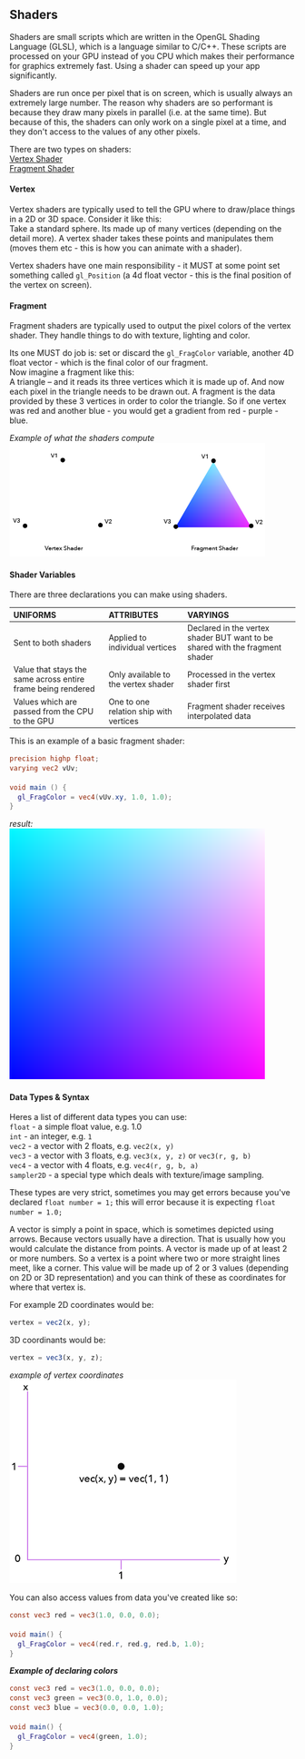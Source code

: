## Shaders
Shaders are small scripts which are written in the OpenGL Shading Language (GLSL), which is a language similar to C/C++. These scripts are processed on your GPU instead of you CPU which makes their performance for graphics extremely fast. Using a shader can speed up your app significantly.

Shaders are run once per pixel that is on screen, which is usually always an extremely large number. The reason why shaders are so performant is because they draw many pixels in parallel (i.e. at the same time). But because of this, the shaders can only work on a single pixel at a time, and they don't access to the values of any other pixels.

There are two types on shaders:<br>
[Vertex Shader](#vertex)<br>
[Fragment Shader](#fragment)

<!-- TODO: update this -->
#### Vertex
Vertex shaders are typically used to tell the GPU where to draw/place things in a 2D or 3D space.
Consider it like this:<br>
Take a standard sphere. Its made up of many vertices (depending on the detail more). A vertex shader takes these points and manipulates them (moves them etc - this is how you can animate with a shader).<brb>

Vertex shaders have one main responsibility - it MUST at some point set something called `gl_Position` (a 4d float vector - this is the final position of the vertex on screen).

#### Fragment
Fragment shaders are typically used to output the pixel colors of the vertex shader. They handle things to do with texture, lighting and color.

Its one MUST do job is: set or discard the `gl_FragColor` variable, another 4D float vector - which is the final color of our fragment.<br>
Now imagine a fragment like this:<br>
A triangle – and it reads its three vertices which it is made up of. And now each pixel in the triangle needs to be drawn out. A fragment is the data provided by these 3 vertices in order to color the triangle. So if one vertex was red and another blue - you would get a gradient from red - purple - blue.

*Example of what the shaders compute*<br>
<img src="../assets/webgl/shader-triangle.png" width="450px"/>

#### Shader Variables
There are three declarations you can make using shaders.<br>

 UNIFORMS                                                    | ATTRIBUTES                             | VARYINGS                                                                    |
:----------------------------------------------------------- |:-------------------------------------- |:--------------------------------------------------------------------------- |
Sent to both shaders                                         |Applied to individual vertices          |Declared in the vertex shader BUT want to be shared with the fragment shader |
Value that stays the same across entire frame being rendered |Only available to the vertex shader     |Processed in the vertex shader first                                         |
Values which are passed from the CPU to the GPU              |One to one relation ship with vertices  |Fragment shader receives interpolated data                                   |


This is an example of a basic fragment shader:
```glsl
precision highp float;
varying vec2 vUv;

void main () {
  gl_FragColor = vec4(vUv.xy, 1.0, 1.0);
}
```
*result:*<br>
<img src="../assets/webgl/basic-shder.png" width="450px"/>

#### Data Types & Syntax
Heres a list of different data types you can use:<br>
`float` - a simple float value, e.g. 1.0<br>
`int` - an integer, e.g. `1`<br>
`vec2` - a vector with 2 floats, e.g. `vec2(x, y)`<br>
`vec3` - a vector with 3 floats, e.g. `vec3(x, y, z)` or `vec3(r, g, b)`<br>
`vec4` - a vector with 4 floats, e.g. `vec4(r, g, b, a)`<br>
`sampler2D` - a special type which deals with texture/image sampling.

These types are very strict, sometimes you may get errors because you've declared `float number = 1;` this will error because it is expecting `float number = 1.0;`

A vector is simply a point in space, which is sometimes depicted using arrows. Because vectors usually have a direction. That is usually how you would calculate the distance from points. A vector is made up of at least 2 or more numbers. So a vertex is a point where two or more straight lines meet, like a corner. This value will be made up of 2 or 3 values (depending on 2D or 3D representation) and you can think of these as coordinates for where that vertex is.

For example 2D coordinates would be:<br>
```js
vertex = vec2(x, y);
```

3D coordinants would be:<br>
```js
vertex = vec3(x, y, z);
```
*example of vertex coordinates*
<img src="../assets/webgl/vertex-example.png" width="400px"/>

You can also access values from data you've created like so:
```glsl
const vec3 red = vec3(1.0, 0.0, 0.0);

void main() {
  gl_FragColor = vec4(red.r, red.g, red.b, 1.0);
}
```

***Example of declaring colors***
```glsl
const vec3 red = vec3(1.0, 0.0, 0.0);
const vec3 green = vec3(0.0, 1.0, 0.0);
const vec3 blue = vec3(0.0, 0.0, 1.0);

void main() {
  gl_FragColor = vec4(green, 1.0);
}
```
